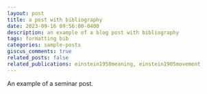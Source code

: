 ```yaml
---
layout: post
title: a post with bibliography
date: 2023-09-16 09:56:00-0400
description: an example of a blog post with bibliography
tags: formatting bib
categories: sample-posts
giscus_comments: true
related_posts: false
related_publications: einstein1950meaning, einstein1905movement
---
```

An example of a seminar post.
